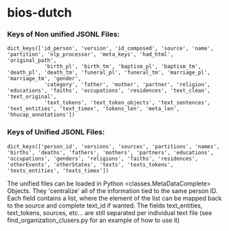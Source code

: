 # bios-dutch

### Keys of Non unified JSONL Files:
```
dict_keys(['id_person', 'version', 'id_composed', 'source', 'name', 'partition', 'nlp_processor', 'meta_keys', 'had_html', 'original_path', 
            'birth_pl', 'birth_tm', 'baptism_pl', 'baptism_tm', 'death_pl', 'death_tm', 'funeral_pl', 'funeral_tm', 'marriage_pl', 'marriage_tm', 'gender', 
            'category', 'father', 'mother', 'partner', 'religion', 'educations', 'faiths', 'occupations', 'residences', 'text_clean', 'text_original', 
            'text_tokens', 'text_token_objects', 'text_sentences', 'text_entities', 'text_timex', 'tokens_len', 'meta_len', 'hhucap_annotations'])
```

### Keys of Unified JSONL Files:
```
dict_keys(['person_id', 'versions', 'sources', 'partitions', 'names', 'births', 'deaths', 'fathers', 'mothers', 'partners', 'educations', 'occupations', 'genders', 'religions', 'faiths', 'residences', 'otherEvents', 'otherStates', 'texts', 'texts_tokens', 'texts_entities', 'texts_timex'])
```

The unified files can be loaded in Python <classes.MetaDataComplete> Objects. They 'centralize' all of the information tied to the same person ID. Each field contains a list, where the element of the list can be mapped back to the source and complete text_id if wanted. The fields text_entities, text_tokens, sources, etc... are still separated per individual text file (see find_organization_clusers.py for an example of how to use it)